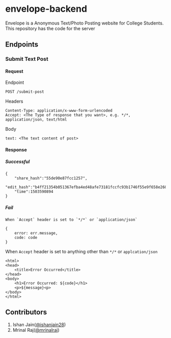 # envelope-backend

Envelope is a Anonymous Text/Photo Posting website for College Students. 
This repository has the code for the server 

## Endpoints

### Submit Text Post

#### Request 

Endpoint

    POST /submit-post

Headers

    Content-Type: application/x-www-form-urlencoded
    Accept: <The Type of response that you want>, e.g. */*, application/json, text/html

Body

    text: <The text content of post>


#### Response 

##### Successful 

    {
        "share_hash":"55de90e87fcc1257",
        "edit_hash":"b4ff21354b051367efba4ed48afe73181fccfc93b1746f55e9f658e260e1891a",
        "time":1503590894
    }

##### Fail

    When `Accept` header is set to `*/*` or `application/json`

    {
	    error: err.message,
		code: code
	}

When `Accept` header is set to anything other than `*/*` or `applcation/json`

    <html>
	<head>
		<title>Error Occurred</title>
	</head>
	<body>
		<h1>Error Occurred: ${code}</h1>
		<p>${message}<p>
	</body>
    </html>


## Contributors
	
1. Ishan Jain([@ishanjain28](https://github.com/ishanjain28))
2. Mrinal Raj([@mrinalraj](http://github.com/mrinalraj))
